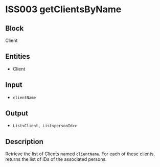 # ISS003 getClientsByName

## Block

Client

## Entities

- Client

## Input

- `clientName`

## Output

- `List<Client, List<personId>>`

## Description

Retrieve the list of Clients named `clientName`. For each of these clients,
returns the list of IDs of the associated persons.
